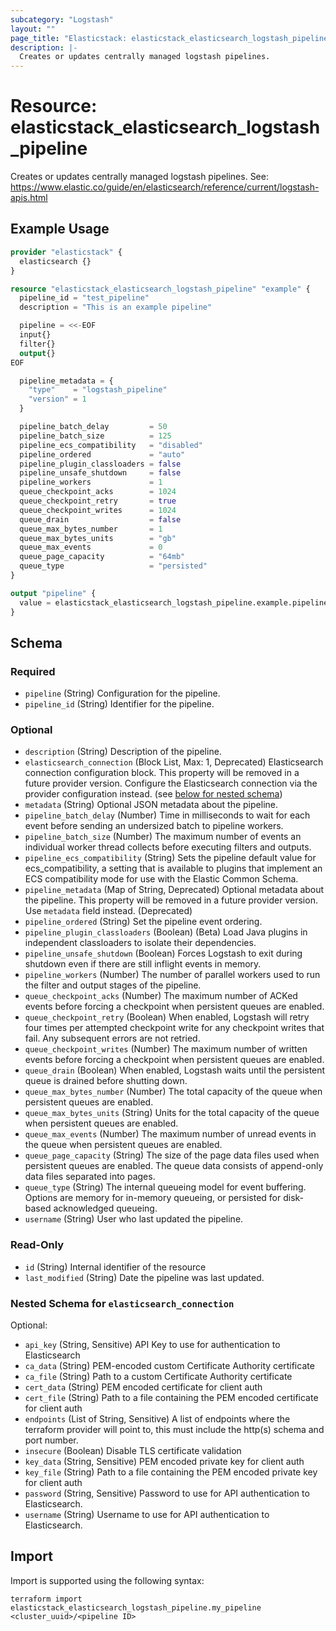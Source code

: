 ```yaml
---
subcategory: "Logstash"
layout: ""
page_title: "Elasticstack: elasticstack_elasticsearch_logstash_pipeline Resource"
description: |-
  Creates or updates centrally managed logstash pipelines.
---
```


# Resource: elasticstack_elasticsearch_logstash_pipeline

Creates or updates centrally managed logstash pipelines. See: https://www.elastic.co/guide/en/elasticsearch/reference/current/logstash-apis.html

## Example Usage

```terraform
provider "elasticstack" {
  elasticsearch {}
}

resource "elasticstack_elasticsearch_logstash_pipeline" "example" {
  pipeline_id = "test_pipeline"
  description = "This is an example pipeline"

  pipeline = <<-EOF
  input{}
  filter{}
  output{}
EOF

  pipeline_metadata = {
    "type"    = "logstash_pipeline"
    "version" = 1
  }

  pipeline_batch_delay         = 50
  pipeline_batch_size          = 125
  pipeline_ecs_compatibility   = "disabled"
  pipeline_ordered             = "auto"
  pipeline_plugin_classloaders = false
  pipeline_unsafe_shutdown     = false
  pipeline_workers             = 1
  queue_checkpoint_acks        = 1024
  queue_checkpoint_retry       = true
  queue_checkpoint_writes      = 1024
  queue_drain                  = false
  queue_max_bytes_number       = 1
  queue_max_bytes_units        = "gb"
  queue_max_events             = 0
  queue_page_capacity          = "64mb"
  queue_type                   = "persisted"
}

output "pipeline" {
  value = elasticstack_elasticsearch_logstash_pipeline.example.pipeline_id
}
```

<!-- schema generated by tfplugindocs -->
## Schema

### Required

- `pipeline` (String) Configuration for the pipeline.
- `pipeline_id` (String) Identifier for the pipeline.

### Optional

- `description` (String) Description of the pipeline.
- `elasticsearch_connection` (Block List, Max: 1, Deprecated) Elasticsearch connection configuration block. This property will be removed in a future provider version. Configure the Elasticsearch connection via the provider configuration instead. (see [below for nested schema](#nestedblock--elasticsearch_connection))
- `metadata` (String) Optional JSON metadata about the pipeline.
- `pipeline_batch_delay` (Number) Time in milliseconds to wait for each event before sending an undersized batch to pipeline workers.
- `pipeline_batch_size` (Number) The maximum number of events an individual worker thread collects before executing filters and outputs.
- `pipeline_ecs_compatibility` (String) Sets the pipeline default value for ecs_compatibility, a setting that is available to plugins that implement an ECS compatibility mode for use with the Elastic Common Schema.
- `pipeline_metadata` (Map of String, Deprecated) Optional metadata about the pipeline. This property will be removed in a future provider version. Use `metadata` field instead. (Deprecated)
- `pipeline_ordered` (String) Set the pipeline event ordering.
- `pipeline_plugin_classloaders` (Boolean) (Beta) Load Java plugins in independent classloaders to isolate their dependencies.
- `pipeline_unsafe_shutdown` (Boolean) Forces Logstash to exit during shutdown even if there are still inflight events in memory.
- `pipeline_workers` (Number) The number of parallel workers used to run the filter and output stages of the pipeline.
- `queue_checkpoint_acks` (Number) The maximum number of ACKed events before forcing a checkpoint when persistent queues are enabled.
- `queue_checkpoint_retry` (Boolean) When enabled, Logstash will retry four times per attempted checkpoint write for any checkpoint writes that fail. Any subsequent errors are not retried.
- `queue_checkpoint_writes` (Number) The maximum number of written events before forcing a checkpoint when persistent queues are enabled.
- `queue_drain` (Boolean) When enabled, Logstash waits until the persistent queue is drained before shutting down.
- `queue_max_bytes_number` (Number) The total capacity of the queue when persistent queues are enabled.
- `queue_max_bytes_units` (String) Units for the total capacity of the queue when persistent queues are enabled.
- `queue_max_events` (Number) The maximum number of unread events in the queue when persistent queues are enabled.
- `queue_page_capacity` (String) The size of the page data files used when persistent queues are enabled. The queue data consists of append-only data files separated into pages.
- `queue_type` (String) The internal queueing model for event buffering. Options are memory for in-memory queueing, or persisted for disk-based acknowledged queueing.
- `username` (String) User who last updated the pipeline.

### Read-Only

- `id` (String) Internal identifier of the resource
- `last_modified` (String) Date the pipeline was last updated.

<a id="nestedblock--elasticsearch_connection"></a>
### Nested Schema for `elasticsearch_connection`

Optional:

- `api_key` (String, Sensitive) API Key to use for authentication to Elasticsearch
- `ca_data` (String) PEM-encoded custom Certificate Authority certificate
- `ca_file` (String) Path to a custom Certificate Authority certificate
- `cert_data` (String) PEM encoded certificate for client auth
- `cert_file` (String) Path to a file containing the PEM encoded certificate for client auth
- `endpoints` (List of String, Sensitive) A list of endpoints where the terraform provider will point to, this must include the http(s) schema and port number.
- `insecure` (Boolean) Disable TLS certificate validation
- `key_data` (String, Sensitive) PEM encoded private key for client auth
- `key_file` (String) Path to a file containing the PEM encoded private key for client auth
- `password` (String, Sensitive) Password to use for API authentication to Elasticsearch.
- `username` (String) Username to use for API authentication to Elasticsearch.

## Import

Import is supported using the following syntax:

```shell
terraform import elasticstack_elasticsearch_logstash_pipeline.my_pipeline <cluster_uuid>/<pipeline ID>
```
